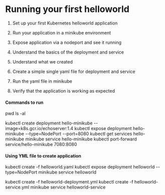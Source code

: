 # Running your first helloworld


1. Set up your first Kubernetes helloworld application
2. Run your application in a minikube environment
3. Expose application via a nodeport and see it running

4. Understand the basics of the deployment and service
5. Understand what we created
6. Create a simple single yaml file for deployment and service
7. Run the yaml file in minikube
8. Verify that the application is working as expected


#### Commands to run

pwd
ls -al

kubectl create deployment hello-minikube --image=k8s.gcr.io/echoserver:1.4
kubectl expose deployment hello-minikube --type=NodePort --port=8080
kubectl get services hello-minikube
minikube service hello-minikube
kubectl port-forward service/hello-minikube 7080:8080

#### Using YML file to create application

kubectl create -f helloworld.yaml
kubectl expose deployment helloworld --type=NodePort
minikube service helloworld


kubectl create -f helloworld-deployment.yml
kubectl create -f helloworld-service.yml
minikube service helloworld-service
